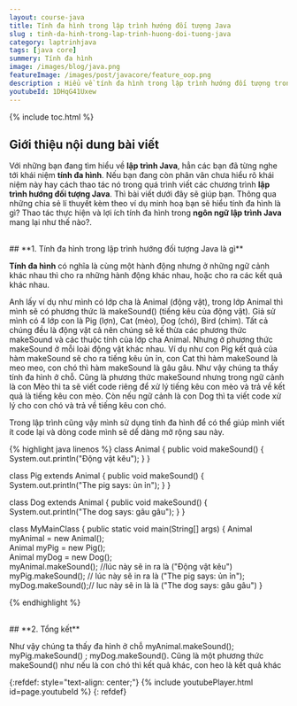 ```yaml
---
layout: course-java
title: Tính đa hình trong lập trình hướng đối tượng Java
slug : tinh-da-hinh-trong-lap-trinh-huong-doi-tuong-java
category: laptrinhjava
tags: [java core]
summery: Tính đa hình  
image: /images/blog/java.png
featureImage: /images/post/javacore/feature_oop.png
description : Hiểu về tính đa hình trong lập trình hướng đối tượng trong lập trình? Giải thích các khái niệm về tính đa hình trong lập trình hướng đối tượng. Lợi ích của việc sử dụng lập tính đa hình.
youtubeId: 1DHqG41Uxew
---
```


{% include toc.html %}

## **Giới thiệu nội dung bài viết**

Với những bạn đang tìm hiểu về <b>lập trình Java</b>, hẳn các bạn đã từng nghe tới khái niệm <b>tính đa hình</b>. Nếu bạn đang còn phân vân chưa hiểu rõ khái niệm này hay cách thao tác nó trong quá trình viết các chương trình <b>lập trình hướng đối tượng Java</b>. Thì bài viết dưới đây sẽ giúp bạn. Thông qua những chia sẻ lí thuyết kèm theo ví dụ minh hoạ bạn sẽ hiểu tính đa hình là gì? Thao tác thực hiện và lợi ích tính đa hình trong <b>ngôn ngữ lập trình Java</b> mang lại như thế nào?.

<br>
## **1. Tính đa hình trong lập trình hướng đối tượng Java là gì**

<b>Tính đa hình</b> có nghĩa là cùng một hành động nhưng ở những ngữ cảnh khác nhau thì cho ra những hành động khác nhau, hoặc cho ra các kết quả khác nhau.

Anh lấy ví dụ như mình có lớp cha là Animal (động vật), trong lớp Animal thì mình sẽ có phương thức là makeSound() (tiếng kêu của động vật). Giả sử mình có 4 lớp con là Pig (lợn), Cat (mèo), Dog (chó), Bird (chim). Tất cả chúng đều là động vật cả nên chúng sẽ kế thừa các phương thức makeSound và các thuộc tính của lớp cha Animal. Nhưng ở phương thức makeSound ở mỗi loài động vật khác nhau. Ví dụ như con Pig kết quả của hàm makeSound sẽ cho ra tiếng kêu ủn ỉn, con Cat thì hàm makeSound là meo meo, con chó thì hàm makeSound là gâu gâu. Như vậy chúng ta thấy tính đa hình ở chỗ. Cũng là phương thức makeSound nhưng trong ngữ cảnh là con Mèo thì ta sẽ viết code riêng để xử lý tiếng kêu con mèo và trả về kết quả là tiếng kêu con mèo. Còn nếu ngữ cảnh là con Dog thì ta viết code xử lý cho con chó và trả về tiếng kêu con chó.

Trong lập trình cũng vậy mình sử dụng tính đa hình để có thể giúp mình viết ít code lại và dòng code mình sẽ dể dàng mở rộng sau này.

{% highlight java linenos %}
class Animal {
  public void makeSound() {
    System.out.println("Động vật kêu");
  }
}

class Pig extends Animal {
  public void makeSound() {
    System.out.println("The pig says: ủn ỉn");
  }
}

class Dog extends Animal {
  public void makeSound() {
    System.out.println("The dog says: gâu gâu");
  }
}


class MyMainClass {
  public static void main(String[] args) {
    Animal myAnimal = new Animal();  
    Animal myPig = new Pig();  
    Animal myDog = new Dog();  
    myAnimal.makeSound(); //lúc này sẽ in ra là ("Động vật kêu")
    myPig.makeSound(); // lúc này sẽ in ra là ("The pig says: ủn ỉn");
    myDog.makeSound();// luc này sẽ in là là ("The dog says: gâu gâu")
  }

{% endhighlight %}

<br>
## **2. Tổng kết**

Như vậy chúng ta thấy đa hình ở chỗ myAnimal.makeSound(); myPig.makeSound() ; myDog.makeSound(). Cũng là một phương thức makeSound() như nếu là con chó thì kết quả khác, con heo là kết quả khác

{:refdef: style="text-align: center;"}
{% include youtubePlayer.html id=page.youtubeId %}
{: refdef}